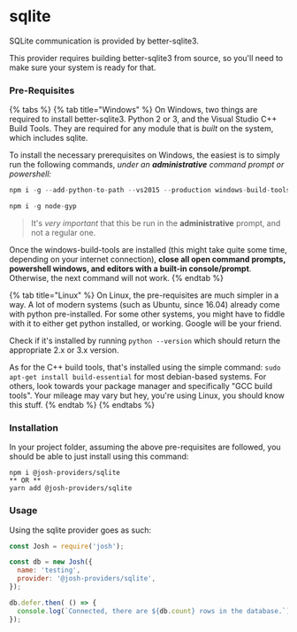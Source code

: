 # sqlite

SQLite communication is provided by better-sqlite3. 

This provider requires building better-sqlite3 from source, so you'll need to make sure your system is ready for that.

### Pre-Requisites

{% tabs %}
{% tab title="Windows" %}
On Windows, two things are required to install better-sqlite3. Python 2 or 3, and the Visual Studio C++ Build Tools. They are required for any module that is _built_ on the system, which includes sqlite.

To install the necessary prerequisites on Windows, the easiest is to simply run the following commands, _under an **administrative** command prompt or powershell:_

```javascript
npm i -g --add-python-to-path --vs2015 --production windows-build-tools

npm i -g node-gyp
```

> It's _very important_ that this be run in the **administrative** prompt, and not a regular one.

Once the windows-build-tools are installed \(this might take quite some time, depending on your internet connection\), **close all open command prompts, powershell windows, and editors with a built-in console/prompt**. Otherwise, the next command will not work.
{% endtab %}

{% tab title="Linux" %}
On Linux, the pre-requisites are much simpler in a way. A lot of modern systems \(such as Ubuntu, since 16.04\) already come with python pre-installed. For some other systems, you might have to fiddle with it to either get python installed, or working. Google will be your friend.

Check if it's installed by running `python --version` which should return the appropriate 2.x or 3.x version.

As for the C++ build tools, that's installed using the simple command: `sudo apt-get install build-essential` for most debian-based systems. For others, look towards your package manager and specifically "GCC build tools". Your mileage may vary but hey, you're using Linux, you should know this stuff.
{% endtab %}
{% endtabs %}

### Installation

In your project folder, assuming the above pre-requisites are followed, you should be able to just install using this command:

```text
npm i @josh-providers/sqlite
** OR **
yarn add @josh-providers/sqlite
```

### Usage

Using the sqlite provider goes as such:

```javascript
const Josh = require('josh');

const db = new Josh({
  name: 'testing',
  provider: '@josh-providers/sqlite',
});

db.defer.then( () => {
  console.log(`Connected, there are ${db.count} rows in the database.`);
});
```

